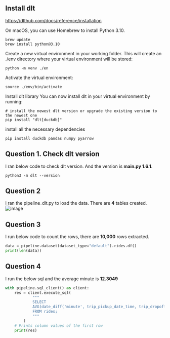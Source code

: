 ## Install dlt

https://dlthub.com/docs/reference/installation


On macOS, you can use Homebrew to install Python 3.10.
```ssh
brew update
brew install python@3.10
```

Create a new virtual environment in your working folder. This will create an ./env directory where your virtual environment will be stored:
```ssh
python -m venv ./en
```

Activate the virtual environment:
```ssh
source ./env/bin/activate
```
Install dlt library
You can now install dlt in your virtual environment by running:

```ssh
# install the newest dlt version or upgrade the existing version to the newest one
pip install "dlt[duckdb]"
```

install all the necessary dependencies
```ssh
pip install duckdb pandas numpy pyarrow
```

## Question 1. Check dlt version
I ran below code to check dlt version. And the version is **__main__.py 1.6.1**.
```ssh
python3 -m dlt --version
```

## Question 2
I ran the pipeline_dlt.py to load the data. 
There are **4** tables created. 
![image](https://github.com/user-attachments/assets/db41a34e-5bf8-4d51-a39e-6cc4abd4b75d)


## Question 3
I run below code to count the rows, there are **10,000** rows extracted.
```python
data = pipeline.dataset(dataset_type="default").rides.df()
print(len(data))
```

## Question 4
I run the below sql and the average minute is **12.3049**
```python
with pipeline.sql_client() as client:
    res = client.execute_sql(
            """
            SELECT
            AVG(date_diff('minute', trip_pickup_date_time, trip_dropoff_date_time))
            FROM rides;
            """
        )
    # Prints column values of the first row
    print(res)
```
